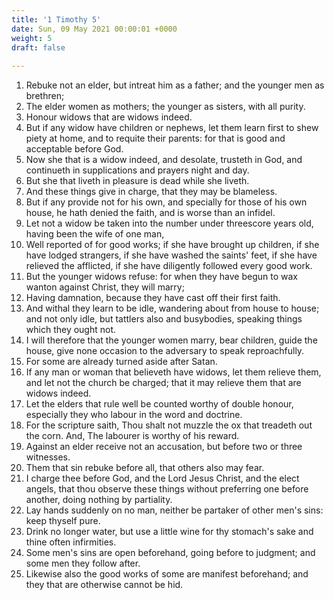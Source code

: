 ```yaml
---
title: '1 Timothy 5'
date: Sun, 09 May 2021 00:00:01 +0000
weight: 5
draft: false
  
---
```


1. Rebuke not an elder, but intreat him as a father; and the younger men as brethren;
2. The elder women as mothers; the younger as sisters, with all purity.
3. Honour widows that are widows indeed.
4. But if any widow have children or nephews, let them learn first to shew piety at home, and to requite their parents: for that is good and acceptable before God.
5. Now she that is a widow indeed, and desolate, trusteth in God, and continueth in supplications and prayers night and day.
6. But she that liveth in pleasure is dead while she liveth.
7. And these things give in charge, that they may be blameless.
8. But if any provide not for his own, and specially for those of his own house, he hath denied the faith, and is worse than an infidel.
9. Let not a widow be taken into the number under threescore years old, having been the wife of one man,
10. Well reported of for good works; if she have brought up children, if she have lodged strangers, if she have washed the saints' feet, if she have relieved the afflicted, if she have diligently followed every good work.
11. But the younger widows refuse: for when they have begun to wax wanton against Christ, they will marry;
12. Having damnation, because they have cast off their first faith.
13. And withal they learn to be idle, wandering about from house to house; and not only idle, but tattlers also and busybodies, speaking things which they ought not.
14. I will therefore that the younger women marry, bear children, guide the house, give none occasion to the adversary to speak reproachfully.
15. For some are already turned aside after Satan.
16. If any man or woman that believeth have widows, let them relieve them, and let not the church be charged; that it may relieve them that are widows indeed.
17. Let the elders that rule well be counted worthy of double honour, especially they who labour in the word and doctrine.
18. For the scripture saith, Thou shalt not muzzle the ox that treadeth out the corn. And, The labourer is worthy of his reward.
19. Against an elder receive not an accusation, but before two or three witnesses.
20. Them that sin rebuke before all, that others also may fear.
21. I charge thee before God, and the Lord Jesus Christ, and the elect angels, that thou observe these things without preferring one before another, doing nothing by partiality.
22. Lay hands suddenly on no man, neither be partaker of other men's sins: keep thyself pure.
23. Drink no longer water, but use a little wine for thy stomach's sake and thine often infirmities.
24. Some men's sins are open beforehand, going before to judgment; and some men they follow after.
25. Likewise also the good works of some are manifest beforehand; and they that are otherwise cannot be hid.
